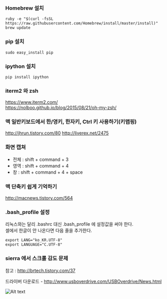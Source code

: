 ### Homebrew 설치
```
ruby -e "$(curl -fsSL https://raw.githubusercontent.com/Homebrew/install/master/install)"
brew update
```

### pip 설치
```
sudo easy_install pip
```

### ipython 설치
```
pip install ipython
```

### iterm2 와 zsh
https://www.iterm2.com/ <br>
https://nolboo.github.io/blog/2015/08/21/oh-my-zsh/

### 맥 일반키보드에서 한/영키, 한자키, Ctrl 키 사용하기(키맵핑)
http://jhrun.tistory.com/80
http://liverex.net/2475

### 화면 캡쳐
- 전체 : shift + command + 3
- 영역 : shift + command + 4
- 창 : shift + command + 4 + space

### 맥 단축키 쉽게 기억하기
http://macnews.tistory.com/564

### .bash_profile 설정
리눅스와는 달리 .bashrc 대신 .bash_profile 에 설정값을 써야 한다. <br>
셀에서 한글이 안 나온다면 다음 줄을 추가한다.
```
export LANG="ko_KR.UTF-8"
export LANGUAGE="C.UTF-8"
```


### sierra 에서 스크롤 감도 문제

참고 : http://brtech.tistory.com/37

드라이버 다운로드 - http://www.usboverdrive.com/USBOverdrive/News.html

![Alt text](http://img1.daumcdn.net/thumb/R960x0/?fname=http%3A%2F%2Fcfile29.uf.tistory.com%2Fimage%2F2402EE3D5833F90601D529)
```
```
